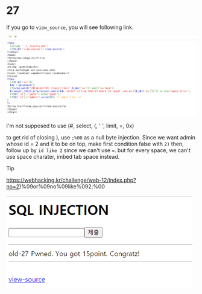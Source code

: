 # 27

If you go to `view_source`, you will see following link.

![1](img/27_1.PNG)

I'm not supposed to use 
(#, select, \(, ' ', limit, =, 0x)

to get rid of closing ), use `;%00` as a null byte injection. Since we want admin whose id = 2 and it to be on top, make first condition false with
`2)` then, follow up by `id like 2` since we can't use `=`.
but for every space, we can't use space charater, imbed tab space instead.

> [!TIP]
> https://webhacking.kr/challenge/web-12/index.php?no=2)%09or%09no%09like%092;%00



![1](img/27_0.PNG)